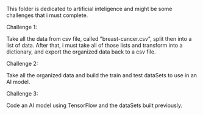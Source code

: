 This folder is dedicated to artificial inteligence and might be some challenges that i must complete.

Challenge 1:

Take all the data from csv file, called "breast-cancer.csv", split then into a list of data. After that, i must take all of those lists and transform into a dictionary, and export the organized data back to a csv file.

Challenge 2: 

Take all the organized data and build the train and test dataSets to use in an AI model.

Challenge 3: 

Code an AI model using TensorFlow and the dataSets built previously.